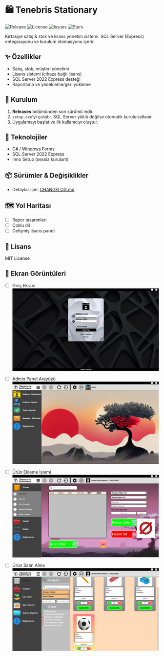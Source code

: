# 🛍️ Tenebris Stationary

![Release](https://img.shields.io/github/v/release/kahraman114/Tenebris_Stationary)
![License](https://img.shields.io/github/license/kahraman114/Tenebris_Stationary)
![Issues](https://img.shields.io/github/issues/kahraman114/Tenebris_Stationary)
![Stars](https://img.shields.io/github/stars/kahraman114/Tenebris_Stationary)

Kırtasiye satış & stok ve lisans yönetim sistemi. SQL Server (Express) entegrasyonu ve kurulum otomasyonu içerir.

## ✨ Özellikler
- Satış, stok, müşteri yönetimi
- Lisans sistemi (cihaza bağlı lisans)
- SQL Server 2022 Express desteği
- Raporlama ve yedekleme/geri yükleme

## 🚀 Kurulum
1. **Releases** bölümünden son sürümü indir.
2. `setup.exe`’yi çalıştır. SQL Server yüklü değilse otomatik kurulur/atlanır.
3. Uygulamayı başlat ve ilk kullanıcıyı oluştur.

## 🧰 Teknolojiler
- C# / Windows Forms
- SQL Server 2022 Express
- Inno Setup (sessiz kurulum)

## 📦 Sürümler & Değişiklikler
- Detaylar için: [CHANGELOG.md](CHANGELOG.md)

## 🗺️ Yol Haritası
- [ ] Rapor tasarımları
- [ ] Çoklu dil
- [ ] Gelişmiş lisans paneli

## 📄 Lisans
MIT License

## 📸 Ekran Görüntüleri
- [ ] Giriş Ekranı
![Giriş Ekranı](docs/images/r1.jpg)

- [ ] Admin Panel Arayüzü
![Admin Panel Arayüzü](docs/images/r2.jpg)

- [ ] Ürün Ekleme İşlemi
![Ürün Ekleme](docs/images/r3.jpg)

- [ ] Ürün Satın Alma
![Ürün Satın Alma](docs/images/r4.jpg)

